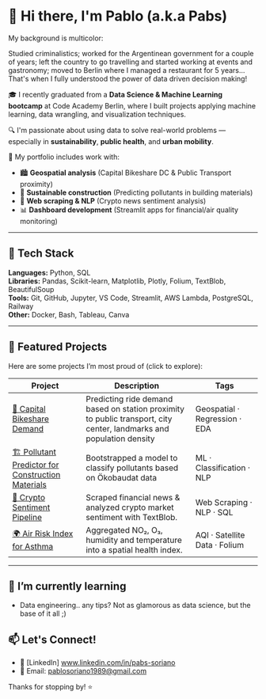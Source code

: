 # 👋 Hi there, I'm Pablo (a.k.a Pabs)

My background is multicolor:

Studied criminalistics; worked for the Argentinean government for a couple of years; left the country to go travelling and started working at events and gastronomy; moved to Berlin where I managed a restaurant for 5 years... That's when I fully understood the power of data driven decision making! 

🎓 I recently graduated from a **Data Science & Machine Learning bootcamp** at Code Academy Berlin, where I built projects applying machine learning, data wrangling, and visualization techniques.

🔍 I'm passionate about using data to solve real-world problems — especially in **sustainability**, **public health**, and **urban mobility**.

📂 My portfolio includes work with:
- 🏙️ **Geospatial analysis** (Capital Bikeshare DC & Public Transport proximity)
- 🌱 **Sustainable construction** (Predicting pollutants in building materials)
- 📰 **Web scraping & NLP** (Crypto news sentiment analysis)
- 📊 **Dashboard development** (Streamlit apps for financial/air quality monitoring)

---

## 🧰 Tech Stack

**Languages:** Python, SQL  
**Libraries:** Pandas, Scikit-learn, Matplotlib, Plotly, Folium, TextBlob, BeautifulSoup  
**Tools:** Git, GitHub, Jupyter, VS Code, Streamlit, AWS Lambda, PostgreSQL, Railway  
**Other:** Docker, Bash, Tableau, Canva

---

## 📌 Featured Projects

Here are some projects I’m most proud of (click to explore):

| Project | Description | Tags |
|--------|-------------|------|
| [🚴 Capital Bikeshare Demand](https://github.com/pabs-llama/capital-bikeshare-analysis) | Predicting ride demand based on station proximity to public transport, city center, landmarks and population density | Geospatial · Regression · EDA |
| [🏗️ Pollutant Predictor for Construction Materials](https://github.com/pabs-llama/projects/tree/main/pollutant-predictor) | Bootstrapped a model to classify pollutants based on Ökobaudat data | ML · Classification · NLP |
| [📰 Crypto Sentiment Pipeline](https://github.com/pabs-llama/projects/tree/main/crypto-sentiment-pipeline) | Scraped financial news & analyzed crypto market sentiment with TextBlob. | Web Scraping · NLP · SQL |
| [🌍 Air Risk Index for Asthma](https://github.com/pabs-llama/projects/tree/main/ari-index-map) | Aggregated NO₂, O₃, humidity and temperature into a spatial health index. | AQI · Satellite Data · Folium |

---

## 🌱 I’m currently learning 
- Data engineering.. any tips? Not as glamorous as data science, but the base of it all ;)

## 📫 Let's Connect!

- 💼 [LinkedIn] www.linkedin.com/in/pabs-soriano
- 💌 Email: pablosoriano1989@gmail.com

Thanks for stopping by! ⭐️


<!--
**pabs-llama/pabs-llama** is a ✨ _special_ ✨ repository because its `README.md` (this file) appears on your GitHub profile.

Here are some ideas to get you started:

- 🔭 I’m currently working on ...
- 🌱 I’m currently learning ...
- 👯 I’m looking to collaborate on ...
- 🤔 I’m looking for help with ...
- 💬 Ask me about ...
- 📫 How to reach me: ...
- 😄 Pronouns: ...
- ⚡ Fun fact: ...
-->

